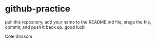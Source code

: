 # github-practice

pull this repository, add your name to the README.md file, stage the file, commit, and push it back up.  good luck!

Cole Grissom